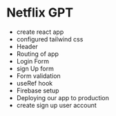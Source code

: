 
# Netflix GPT

- create react app 
- configured tailwind css
- Header 
- Routing of app
- Login Form
- sign Up form
- Form validation
- useRef hook
- Firebase setup
- Deploying our app to production
- create sign up user account 